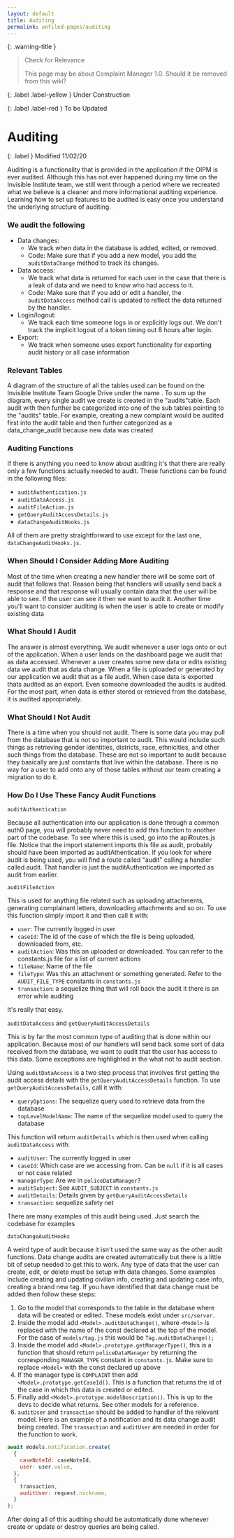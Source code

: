 ```yaml
---
layout: default
title: Auditing
permalink: unfiled-pages/auditing
---
```


{: .warning-title }
> Check for Relevance
>
> This page may be about Complaint Manager 1.0. Should it be removed from this wiki?

{: .label .label-yellow }
Under Construction

{: .label .label-red }
To be Updated

# Auditing

{: .label }
Modified 11/02/20

Auditing is a functionality that is provided in the application if the OIPM is ever audited. Although this has not ever happened during my time on the Invisible Institute team, we still went through a period where we recreated what we believe is a cleaner and more informational auditing experience. Learning how to set up features to be audited is easy once you understand the underlying structure of auditing.

### We audit the following

- Data changes:
  - We track when data in the database is added, edited, or removed.
  - Code: Make sure that if you add a new model, you add the
    `auditDataChange` method to track its changes.
- Data access:
  - We track what data is returned for each user in the case that there is a leak of data and we need to know who had access to it.
  - Code: Make sure that if you add or edit a handler, the `auditDataAccess` method call is updated to reflect the data returned by the handler.
- Login/logout:
  - We track each time someone logs in or explicitly logs out. We don't track the implicit logout of a token timing out 8 hours after login.
- Export:
  - We track when someone uses export functionality for exporting audit history or all case information

### Relevant Tables

A diagram of the structure of all the tables used can be found on the Invisible Institute Team Google Drive under the name . To sum up the <!-- TODO: What name?? --> diagram, every single audit we create is created in the "audits"table. Each audit with then further be categorized into one of the sub tables pointing to the "audits" table. For example, creating a new complaint would be audited first into the audit table and then further categorized as a data_change_audit because new data was created

### Auditing Functions

If there is anything you need to know about auditing it's that there are really only a few functions actually needed to audit. These functions can be found in the following files:

- `auditAuthentication.js`
- `auditDataAccess.js`
- `auditFileAction.js`
- `getQueryAuditAccessDetails.js`
- `dataChangeAuditHooks.js`

All of them are pretty straightforward to use except for the last one, `dataChangeAuditHooks.js`.

### When Should I Consider Adding More Auditing

Most of the time when creating a new handler there will be some sort of audit that follows that. Reason being that handlers will usually send back a response and that response will usually contain data that the user will be able to see. If the user can see it then we want to audit it. Another time you'll want to consider auditing is when the user is able to create or modify existing data

### What Should I Audit

The answer is almost everything. We audit whenever a user logs onto or out of the application. When a user lands on the dashboard page we audit that as data accessed. Whenever a user creates some new data or edits existing data we audit that as data change. When a file is uploaded or generated by our application we audit that as a file audit. When case data is exported thats audited as an export. Even someone downloaded the audits is audited. For the most part, when data is either stored or retrieved from the database, it is audited appropriately.

### What Should I Not Audit

There is a time when you should not audit. There is some data you may pull from the database that is not so important to audit. This would include such things as retrieving gender identities, districts, race, ethnicities, and other such things from the database. These are not so important to audit because they basically are just constants that live within the database. There is no way for a user to add onto any of those tables without our team creating a migration to do it.

### How Do I Use These Fancy Audit Functions

`auditAuthentication`

Because all authentication into our application is done through a common auth0 page, you will probably never need to add this function to another part of the codebase. To see where this is used, go into the apiRoutes.js file. Notice that the import statement imports this file as audit, probably should have been imported as auditAthentication. If you look for where audit is being used, you will find a route called "audit" calling a handler called audit. That handler is just the auditAuthentication we imported as audit from earlier.

`auditFileAction`

This is used for anything file related such as uploading attachments, generating complainant letters, downloading attachments and so on. To use this function simply import it and then call it with:

- `user`: The currently logged in user
- `caseId`: The id of the case of which the file is being uploaded,
  downloaded from, etc.
- `auditAction`: Was this an uploaded or downloaded. You can refer to the constants.js file for a list of current actions
- `fileName`: Name of the file
- `fileType`: Was this an attachment or something generated. Refer to the `AUDIT_FILE_TYPE` constants in `constants.js`
- `transaction`: a sequelize thing that will roll back the audit it there is an error while auditing

It's really that easy.

`auditDataAccess` and `getQueryAuditAccessDetails`

This is by far the most common type of auditing that is done within our application. Because most of our handlers will send back some sort of data received from the database, we want to audit that the user has access to this data. Some exceptions are highlighted in the what not to audit section.

Using `auditDataAccess` is a two step process that involves first getting the audit access details with the `getQueryAuditAccessDetails` function. To use `getQueryAuditAccessDetails`, call it with:

- `queryOptions`: The sequelize query used to retrieve data from the database
- `topLevelModelName`: The name of the sequelize model used to query the database

This function will return `auditDetails` which is then used when calling `auditDataAccess` with:

- `auditUser`: The currently logged in user
- `caseId`: Which case are we accessing from. Can be `null` if it is all cases or not case related
- `managerType`: Are we in `policeDataManager`?
- `auditSubject`: See `AUDIT_SUBJECT` in `constants.js`
- `auditDetails`: Details given by `getQueryAuditAccessDetails`
- `transaction`: sequelize safety net

There are many examples of this audit being used. Just search the codebase for examples

`dataChangeAuditHooks`

A weird type of audit because it isn't used the same way as the other audit functions. Data change audits are created automatically but there is a little bit of setup needed to get this to work. Any type of data that the user can create, edit, or delete must be setup with data changes. Some examples include creating and updating civilian info, creating and updating case info, creating a brand new tag. If you have identified that data change must be added then follow these steps:

1. Go to the model that corresponds to the table in the database where data will be created or edited. These models exist under `src/server`.
2. Inside the model add `<Model>.auditDataChange()`, where `<Model>` is replaced with the name of the const declared at the top of the model. For the case of `models/tag.js` this would be `Tag.auditDataChange();`
3. Inside the model add `<Model>.prototype.getManagerType()`, this is a function that should return `policeDataManager` by returning the corresponding `MANAGER_TYPE` constant in `constants.js`. Make sure to replace `<Model>` with the const declared up above
4. If the manager type is `COMPLAINT` then add `<Model>.prototype.getCaseId()`. This is a function that returns the id of the case in which this data is created or edited.
5. Finally add `<Model>.prototype.modelDescription()`. This is up to the devs to decide what returns. See other models for a reference.
6. `auditUser` and `transaction` should be added to handler of the relevant model. Here is an example of a notification and its data change audit being created. The `transaction` and `auditUser` are needed in order for the function to work.

```javascript
await models.notification.create(
  {
    caseNoteId: caseNoteId,
    user: user.value,
  },
  {
    transaction,
    auditUser: request.nickname,
  }
);
```

After doing all of this auditing should be automatically done whenever create or update or destroy queries are being called.
